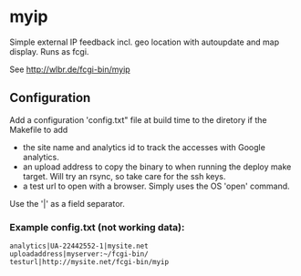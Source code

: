 # myip
Simple external IP feedback incl. geo location with autoupdate and map display. Runs as fcgi.

See http://wlbr.de/fcgi-bin/myip

## Configuration

Add a configuration 'config.txt" file at build time to the diretory if the Makefile to add 

   - the site name and analytics id to track the accesses with Google analytics.
   - an upload address to copy the binary to when running the deploy make target. Will try an rsync, so take care for the ssh keys.
   - a test url to open with a browser. Simply uses the OS 'open' command.

Use the '|' as a field separator.

### Example config.txt (not working data):

    analytics|UA-22442552-1|mysite.net
    uploadaddress|myserver:~/fcgi-bin/
    testurl|http://mysite.net/fcgi-bin/myip 
    

